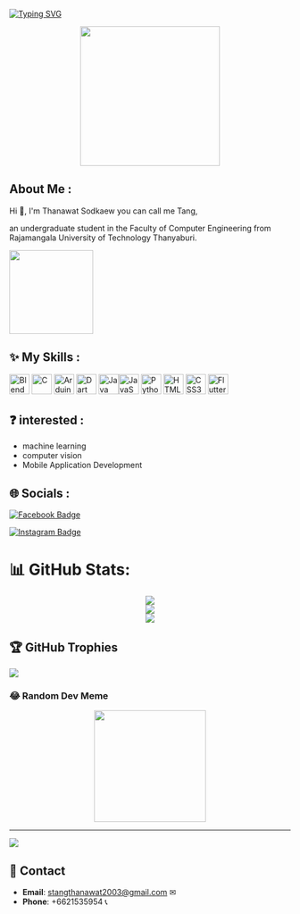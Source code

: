 

[![Typing SVG](https://readme-typing-svg.herokuapp.com?font=Satisfy&pause=1000&color=F7277C&vCenter=true&random=false&width=435&lines=Thanawat+Sodkaew)](https://git.io/typing-svg) 

<div id="header" align="center">
  <img src="https://media.giphy.com/media/Dk57URqjqjHjNGHeMV/giphy.gif?cid=ecf05e4742gjvyhbos058yvuita6qtbnra5kgryxbm23ypr4&ep=v1_gifs_search&rid=giphy.gif&ct=g" width="250"/>
</div>



## About Me :

  
Hi 👋, I'm Thanawat Sodkaew you can call me Tang, 

an undergraduate student in the Faculty of Computer Engineering from Rajamangala University of Technology Thanyaburi.  

<img src="https://media.giphy.com/media/UIN7Andwh7kDZGUvmt/giphy.gif?cid=ecf05e47m5r06wovgbglchpg78vw4l9wmaaakas6v3ia9tv6&ep=v1_gifs_search&rid=giphy.gif&ct=g" width="150"/>

## ✨ My Skills :

<p align="left">
  <a href="https://www.blender.org/" target="_blank" rel="noreferrer"><img src="https://raw.githubusercontent.com/danielcranney/readme-generator/main/public/icons/skills/blender-colored.svg" width="36" height="36" alt="Blender" /></a>
<a href="https://docs.microsoft.com/en-us/cpp/?view=msvc-170" target="_blank" rel="noreferrer"><img src="https://raw.githubusercontent.com/danielcranney/readme-generator/main/public/icons/skills/c-colored.svg" width="36" height="36" alt="C" /></a>
  <a href="https://store.arduino.cc/?gclid=Cj0KCQjw2eilBhCCARIsAG0Pf8uueBifykWcsSS4LPESeGQfxGVKJYnzV7bz471XfknQJy_1VINVWM8aAkLtEALw_wcB" target="_blank" rel="noreferrer"><img src="https://raw.githubusercontent.com/danielcranney/readme-generator/main/public/icons/skills/arduino-colored.svg" width="36" height="36" alt="Arduino" /></a>
  <a href="https://dart.dev/" target="_blank" rel="noreferrer"><img src="https://raw.githubusercontent.com/danielcranney/readme-generator/main/public/icons/skills/dart-colored.svg" width="36" height="36" alt="Dart" /></a>
  <a href="https://www.oracle.com/java/" target="_blank" rel="noreferrer"><img src="https://raw.githubusercontent.com/danielcranney/readme-generator/main/public/icons/skills/java-colored.svg" width="36" height="36" alt="Java" /></a><a href="https://developer.mozilla.org/en-US/docs/Web/JavaScript" target="_blank" rel="noreferrer"><img src="https://raw.githubusercontent.com/danielcranney/readme-generator/main/public/icons/skills/javascript-colored.svg" width="36" height="36" alt="JavaScript" /></a>
  <a href="https://www.python.org/" target="_blank" rel="noreferrer"><img src="https://raw.githubusercontent.com/danielcranney/readme-generator/main/public/icons/skills/python-colored.svg" width="36" height="36" alt="Python" /></a>
  <a href="https://developer.mozilla.org/en-US/docs/Glossary/HTML5" target="_blank" rel="noreferrer"><img src="https://raw.githubusercontent.com/danielcranney/readme-generator/main/public/icons/skills/html5-colored.svg" width="36" height="36" alt="HTML5" /></a>
  <a href="https://www.w3.org/TR/CSS/#css" target="_blank" rel="noreferrer"><img src="https://raw.githubusercontent.com/danielcranney/readme-generator/main/public/icons/skills/css3-colored.svg" width="36" height="36" alt="CSS3" /></a>  
  <a href="https://flutter.dev/" rel="noreferrer"><img src="https://avatars.githubusercontent.com/u/14101776?s=280&v=4" width="36" height="36" alt="Flutter" /></a>  
</p>

## ❓ interested :

- machine learning
- computer vision
- Mobile Application Development


## 🌐 Socials :
<p> 
  <a href="https://www.facebook.com/thanawat.sodkeaw?mibextid=LQQJ4d">
    <img src="https://img.shields.io/badge/Facebook-blue?style=for-the-badge&logo=facebook&logoColor=white" alt="Facebook Badge"/>
  </a> 
</p>

<p> 
  <a href="https://www.instagram.com/thanawat_sk?igsh=MTR1dzEzeGJ1OXo0cw==">
    <img src="https://img.shields.io/badge/Instagram-purple?style=for-the-badge&logo=instagram&logoColor=white" alt="Instagram Badge"/>
  </a> 
</p>


# 📊 GitHub Stats:
<div id="header" align="center">
  
![](https://github-readme-stats.vercel.app/api?username=dom28s&theme=calm&hide_border=true&include_all_commits=false&count_private=true)<br/>
![](https://github-readme-streak-stats.herokuapp.com/?user=dom28s&theme=calm&hide_border=true)<br/>
![](https://github-readme-stats.vercel.app/api/top-langs/?username=dom28s&theme=calm&hide_border=true&include_all_commits=false&count_private=true&layout=compact)

</div>

## 🏆 GitHub Trophies
![](https://github-profile-trophy.vercel.app/?username=dom28s&theme=dracula&no-frame=true&no-bg=true&margin-w=4)

### 😂 Random Dev Meme

<div id="header" align="center">
  
<img src='https://randommeme-five.vercel.app/' style="height: 200px;"/>

</div>

---
[![](https://visitcount.itsvg.in/api?id=dom28s&icon=3&color=7)](https://visitcount.itsvg.in)

<!-- Proudly created with GPRM ( https://gprm.itsvg.in ) -->

## 💌 Contact

- **Email**: [stangthanawat2003@gmail.com](mailto:stangthanawat2003@gmail.com) ✉
- **Phone**: +6621535954 📞
